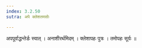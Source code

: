 ```yaml
---
index: 3.2.50
sutra: अपे क्लेशतमसोः

---
```

 अपपूर्वाद्धन्तेर्डः स्यात् । अनाशीरर्थमिदम् । क्लेशापहः पुत्रः । तमोपहः सूर्यः ॥
